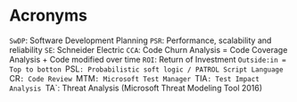 # Acronyms

`SwDP`: Software Development Planning
`PSR`: Performance, scalability and reliability
`SE`: Schneider Electric
`CCA`: Code Churn Analysis = Code Coverage Analysis + Code modified over time
`ROI`: Return of Investment
`Outside:in = Top to botton
`PSL`: Probabilistic soft logic / PATROL Script Language
`CR`: Code Review
`MTM`: Microsoft Test Manager
`TIA`: Test Impact Analysis
`TA`: Threat Analysis (Microsoft Threat Modeling Tool 2016)


